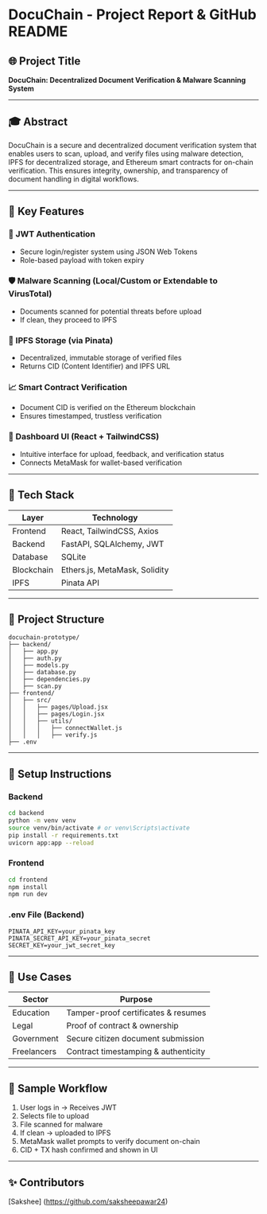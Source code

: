   # DocuChain - Project Report & GitHub README

## 🌐 Project Title

**DocuChain: Decentralized Document Verification & Malware Scanning System**

---

## 🎓 Abstract

DocuChain is a secure and decentralized document verification system that enables users to scan, upload, and verify files using malware detection, IPFS for decentralized storage, and Ethereum smart contracts for on-chain verification. This ensures integrity, ownership, and transparency of document handling in digital workflows.

---

## 🚀 Key Features

### 🔑 JWT Authentication

* Secure login/register system using JSON Web Tokens
* Role-based payload with token expiry

### 🛡️ Malware Scanning (Local/Custom or Extendable to VirusTotal)

* Documents scanned for potential threats before upload
* If clean, they proceed to IPFS

### 📎 IPFS Storage (via Pinata)

* Decentralized, immutable storage of verified files
* Returns CID (Content Identifier) and IPFS URL

### 📈 Smart Contract Verification

* Document CID is verified on the Ethereum blockchain
* Ensures timestamped, trustless verification

### 📄 Dashboard UI (React + TailwindCSS)

* Intuitive interface for upload, feedback, and verification status
* Connects MetaMask for wallet-based verification

---

## 📁 Tech Stack

| Layer      | Technology                    |
| ---------- | ----------------------------- |
| Frontend   | React, TailwindCSS, Axios     |
| Backend    | FastAPI, SQLAlchemy, JWT      |
| Database   | SQLite                        |
| Blockchain | Ethers.js, MetaMask, Solidity |
| IPFS       | Pinata API                    |

---

## 📅 Project Structure

```
docuchain-prototype/
├── backend/
│   ├── app.py
│   ├── auth.py
│   ├── models.py
│   ├── database.py
│   ├── dependencies.py
│   ├── scan.py
├── frontend/
│   ├── src/
│   │   ├── pages/Upload.jsx
│   │   ├── pages/Login.jsx
│   │   ├── utils/
│   │   │   ├── connectWallet.js
│   │   │   ├── verify.js
├── .env
```

---

## 🔧 Setup Instructions

### Backend

```bash
cd backend
python -m venv venv
source venv/bin/activate # or venv\Scripts\activate
pip install -r requirements.txt
uvicorn app:app --reload
```

### Frontend

```bash
cd frontend
npm install
npm run dev
```

### .env File (Backend)

```
PINATA_API_KEY=your_pinata_key
PINATA_SECRET_API_KEY=your_pinata_secret
SECRET_KEY=your_jwt_secret_key
```

---

## 🤔 Use Cases

| Sector      | Purpose                              |
| ----------- | ------------------------------------ |
| Education   | Tamper-proof certificates & resumes  |
| Legal       | Proof of contract & ownership        |
| Government  | Secure citizen document submission   |
| Freelancers | Contract timestamping & authenticity |

---

## 🔎 Sample Workflow

1. User logs in → Receives JWT
2. Selects file to upload
3. File scanned for malware
4. If clean → uploaded to IPFS
5. MetaMask wallet prompts to verify document on-chain
6. CID + TX hash confirmed and shown in UI

---

## ✨ Contributors

[Sakshee] (https://github.com/saksheepawar24)
